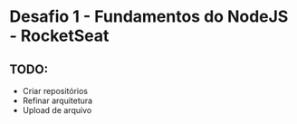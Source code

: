 # Desafio 1 - Fundamentos do NodeJS - RocketSeat

## TODO:
* Criar repositórios
* Refinar arquitetura
* Upload de arquivo